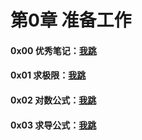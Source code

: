 # 第0章 准备工作

#### 0x00 优秀笔记：[我跳](https://zhuanlan.zhihu.com/c_1010113188259631104)

#### 0x01 求极限：[我跳](https://zhuanlan.zhihu.com/p/32871279)

#### 0x02 对数公式：[我跳](https://baike.baidu.com/item/%E5%AF%B9%E6%95%B0%E5%85%AC%E5%BC%8F/5557846#2)

#### 0x03 求导公式：[我跳](https://wenku.baidu.com/view/771515f7f705cc17552709c9.html)

